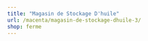 ```yaml
---
title: "Magasin de Stockage D'huile"
url: /macenta/magasin-de-stockage-dhuile-3/
shop: ferme
---
```

